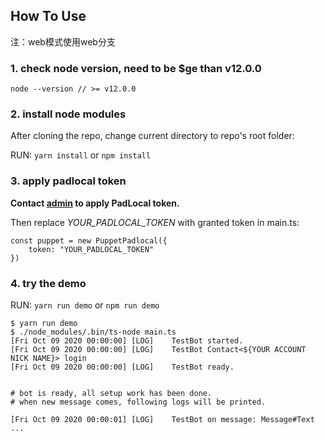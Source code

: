 ## How To Use

注：web模式使用web分支

### 1. check node version, need to be $ge than v12.0.0
```
node --version // >= v12.0.0
``` 

### 2. install node modules
After cloning the repo, change current directory to repo's root folder:

RUN: `yarn install` or `npm install`


### 3. apply padlocal token
**Contact [admin](mailto:oxddoxdd@gmail.com) to apply PadLocal token.**

Then replace _YOUR_PADLOCAL_TOKEN_ with granted token in main.ts:
```
const puppet = new PuppetPadlocal({
    token: "YOUR_PADLOCAL_TOKEN"
})
```


### 4. try the demo
RUN: `yarn run demo` or `npm run demo`

```
$ yarn run demo
$ ./node_modules/.bin/ts-node main.ts
[Fri Oct 09 2020 00:00:00] [LOG]    TestBot started.
[Fri Oct 09 2020 00:00:00] [LOG]    TestBot Contact<${YOUR ACCOUNT NICK NAME}> login
[Fri Oct 09 2020 00:00:00] [LOG]    TestBot ready.


# bot is ready, all setup work has been done.
# when new message comes, following logs will be printed.

[Fri Oct 09 2020 00:00:01] [LOG]    TestBot on message: Message#Text ...
```
